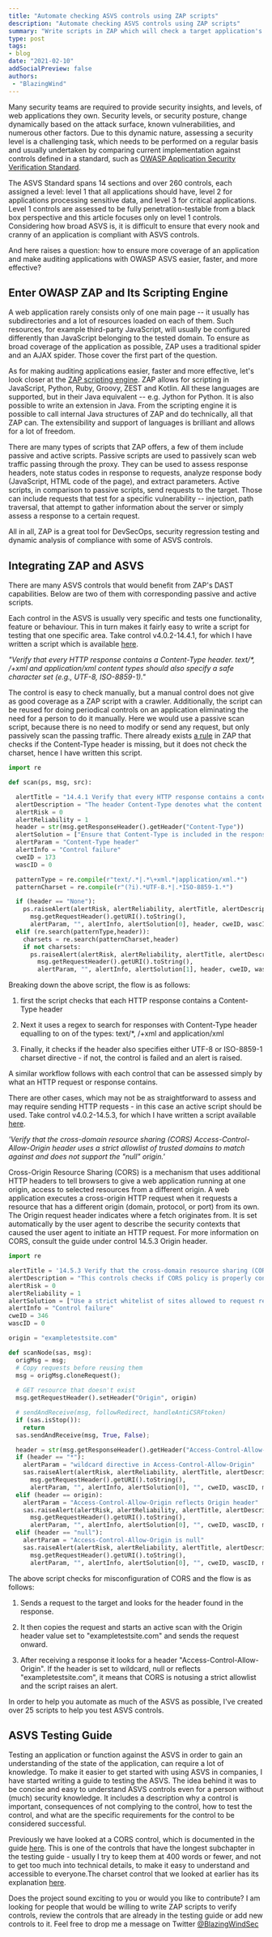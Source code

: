 ```yaml
---
title: "Automate checking ASVS controls using ZAP scripts"
description: "Automate checking ASVS controls using ZAP scripts"
summary: "Write scripts in ZAP which will check a target application's compliance against ASVS controls."
type: post
tags:
- blog
date: "2021-02-10"
addSocialPreview: false
authors:
 - "BlazingWind"
---
```


Many security teams are required to provide security insights, and
levels, of web applications they own. Security levels, or security
posture, change dynamically based on the attack surface, known
vulnerabilities, and numerous other factors. Due to this dynamic nature,
assessing a security level is a challenging task, which needs to be
performed on a regular basis and usually undertaken by comparing current
implementation against controls defined in a standard, such as [OWASP
Application Security Verification
Standard](https://owasp.org/www-project-application-security-verification-standard/).

The ASVS Standard spans 14 sections and over 260 controls, each assigned
a level: level 1 that all applications should have, level 2 for
applications processing sensitive data, and level 3 for critical
applications. Level 1 controls are assessed to be fully
penetration-testable from a black box perspective and this article
focuses only on level 1 controls. Considering how broad ASVS is, it is
difficult to ensure that every nook and cranny of an application is
compliant with ASVS controls.

And here raises a question: how to ensure more coverage of an
application and make auditing applications with OWASP ASVS easier,
faster, and more effective?

## Enter OWASP ZAP and Its Scripting Engine

A web application rarely consists only of one main page -- it usually
has subdirectories and a lot of resources loaded on each of them. Such
resources, for example third-party JavaScript, will usually be
configured differently than JavaScript belonging to the tested domain.
To ensure as broad coverage of the application as possible, ZAP uses a
traditional spider and an AJAX spider. Those cover the first part of the
question.

As for making auditing applications easier, faster and more effective,
let's look closer at the [ZAP scripting
engine](https://www.zaproxy.org/docs/desktop/addons/script-console/).
ZAP allows for scripting in JavaScript, Python, Ruby, Groovy, ZEST and
Kotlin. All these languages are supported, but in their Java equivalent
-- e.g. Jython for Python. It is also possible to write an extension in
Java. From the scripting engine it is possible to call internal Java
structures of ZAP and do technically, all that ZAP can. The
extensibility and support of languages is brilliant and allows for a lot
of freedom.

There are many types of scripts that ZAP offers, a few of them include
passive and active scripts. Passive scripts are used to passively scan
web traffic passing through the proxy. They can be used to assess
response headers, note status codes in response to requests, analyze
response body (JavaScript, HTML code of the page), and extract
parameters. Active scripts, in comparison to passive scripts, send
requests to the target. Those can include requests that test for a
specific vulnerability -- injection, path traversal, that attempt to
gather information about the server or simply assess a response to a
certain request.

All in all, ZAP is a great tool for DevSecOps, security regression
testing and dynamic analysis of compliance with some of ASVS controls.

## Integrating ZAP and ASVS

There are many ASVS controls that would benefit from ZAP's DAST
capabilities. Below are two of them with corresponding passive and
active scripts.

Each control in the ASVS is usually very specific and tests one
functionality, feature or behaviour. This in turn makes it fairly easy
to write a script for testing that one specific area. Take control
v4.0.2-14.4.1, for which I have written a script which is available
[here](https://github.com/BlazingWind/OWASP-ASVS-4.0-testing-guide/blob/main/ZAP-scripts/14-4-1-Charset.py).

*"Verify that every HTTP response contains a Content-Type header.
text/\*, /+xml and application/xml content types should also specify a
safe character set (e.g., UTF-8, ISO-8859-1)."*

The control is easy to check manually, but a manual control does not
give as good coverage as a ZAP script with a crawler. Additionally, the
script can be reused for doing periodical controls on an application
eliminating the need for a person to do it manually. Here we would use a
passive scan script, because there is no need to modify or send any
request, but only passively scan the passing traffic. There already
exists [a rule](https://www.zaproxy.org/docs/alerts/10019/) in
ZAP that checks if the Content-Type header is missing, but it does not
check the charset, hence I have written this script.

```Python
import re

def scan(ps, msg, src):

  alertTitle = "14.4.1 Verify that every HTTP response contains a content type header specifying a safe character set (e.g., UTF-8, ISO 8859-1)."
  alertDescription = "The header Content-Type denotes what the content is encoded in. Declaring it hinders XSS attacks leveraging different encodings than the server expects."
  alertRisk = 0
  alertReliability = 1
  header = str(msg.getResponseHeader().getHeader("Content-Type"))
  alertSolution = ["Ensure that Content-Type is included in the response.","Ensure that Content-Type header with text/*, /+xml and application/xml content types specifies a safe character set (e.g., UTF-8, ISO-8859-1)."]
  alertParam = "Content-Type header"
  alertInfo = "Control failure"
  cweID = 173
  wascID = 0

  patternType = re.compile(r"text/.*|.*\+xml.*|application/xml.*")
  patternCharset = re.compile(r"(?i).*UTF-8.*|.*ISO-8859-1.*")

  if (header == "None"):
    ps.raiseAlert(alertRisk, alertReliability, alertTitle, alertDescription, 
      msg.getRequestHeader().getURI().toString(), 
      alertParam, "", alertInfo, alertSolution[0], header, cweID, wascID, msg);
  elif (re.search(patternType,header)):
    charsets = re.search(patternCharset,header)
    if not charsets:
      ps.raiseAlert(alertRisk, alertReliability, alertTitle, alertDescription, 
        msg.getRequestHeader().getURI().toString(), 
        alertParam, "", alertInfo, alertSolution[1], header, cweID, wascID, msg);
```
Breaking down the above script, the flow is as follows:

1.  first the script checks that each HTTP response contains a Content-Type header

2.  Next it uses a regex to search for responses with Content-Type header equalling to on of the types: text/\*, /+xml and application/xml

3.  Finally, it checks if the header also specifies either UTF-8 or ISO-8859-1 charset directive - if not, the control is failed and an alert is raised.

A similar workflow follows with each control that can be assessed simply
by what an HTTP request or response contains.

There are other cases, which may not be as straightforward to assess and
may require sending HTTP requests - in this case an active script should
be used. Take control v4.0.2-14.5.3, for which I have written a script
available
[here](https://github.com/BlazingWind/OWASP-ASVS-4.0-testing-guide/blob/main/ZAP-scripts/14-5-3-CORS-header.py).

*'Verify that the cross-domain resource sharing (CORS)
Access-Control-Allow-Origin header uses a strict allowlist of trusted
domains to match against and does not support the \"null\" origin.'*

Cross-Origin Resource Sharing (CORS) is a mechanism that uses additional
HTTP headers to tell browsers to give a web application running at one
origin, access to selected resources from a different origin. A web
application executes a cross-origin HTTP request when it requests a
resource that has a different origin (domain, protocol, or port) from
its own. The Origin request header indicates where a fetch originates
from. It is set automatically by the user agent to describe the security
contexts that caused the user agent to initiate an HTTP request. For
more information on CORS, consult the guide under control 14.5.3 Origin
header.
```Python
import re

alertTitle = '14.5.3 Verify that the cross-domain resource sharing (CORS) Access-Control-Allow-Origin header uses a strict white-list of trusted domains to match against and does not support the "null" origin.'
alertDescription = "This controls checks if CORS policy is properly configured."
alertRisk = 0
alertReliability = 1
alertSolution = ["Use a strict whitelist of sites allowed to request resources of your domain", ""]
alertInfo = "Control failure"
cweID = 346
wascID = 0

origin = "exampletestsite.com"

def scanNode(sas, msg):
  origMsg = msg;
  # Copy requests before reusing them
  msg = origMsg.cloneRequest();
  
  # GET resource that doesn't exist
  msg.getRequestHeader().setHeader("Origin", origin)

  # sendAndReceive(msg, followRedirect, handleAntiCSRFtoken) 
  if (sas.isStop()):
    return
  sas.sendAndReceive(msg, True, False);

  header = str(msg.getResponseHeader().getHeader("Access-Control-Allow-Origin"))
  if (header == "*"):
    alertParam = "wildcard directive in Access-Control-Allow-Origin"
    sas.raiseAlert(alertRisk, alertReliability, alertTitle, alertDescription, 
      msg.getRequestHeader().getURI().toString(), 
      alertParam, "", alertInfo, alertSolution[0], "", cweID, wascID, msg);
  elif (header == origin):
    alertParam = "Access-Control-Allow-Origin reflects Origin header"
    sas.raiseAlert(alertRisk, alertReliability, alertTitle, alertDescription, 
      msg.getRequestHeader().getURI().toString(), 
      alertParam, "", alertInfo, alertSolution[0], "", cweID, wascID, msg);
  elif (header == "null"):
    alertParam = "Access-Control-Allow-Origin is null"
    sas.raiseAlert(alertRisk, alertReliability, alertTitle, alertDescription, 
      msg.getRequestHeader().getURI().toString(), 
      alertParam, "", alertInfo, alertSolution[0], "", cweID, wascID, msg);
```
The above script checks for misconfiguration of CORS and the flow is as
follows:

1.  Sends a request to the target and looks for the header found in the response.

2.  It then copies the request and starts an active scan with the Origin header value set to "exampletestsite.com" and sends the request onward.

3.  After receiving a response it looks for a header "Access-Control-Allow-Origin". If the header is set to wildcard, null or reflects "exampletestsite.com", it means that CORS is notusing a strict allowlist and the script raises an alert.

In order to help you automate as much of the ASVS as possible, I've
created over 25 scripts to help you test ASVS controls.

## ASVS Testing Guide

Testing an application or function against the ASVS in order to gain an
understanding of the state of the application, can require a lot of
knowledge. To make it easier to get started with using ASVS in
companies, I have started writing a guide to testing the ASVS. The idea
behind it was to be concise and easy to understand ASVS controls even
for a person without (much) security knowledge. It includes a
description why a control is important, consequences of not complying to
the control, how to test the control, and what are the specific
requirements for the control to be considered successful.

Previously we have looked at a CORS control, which is documented in the
guide
[here](https://github.com/BlazingWind/OWASP-ASVS-4.0-testing-guide/blob/main/14-Configuration/14-5-3-CORS-header.md).
This is one of the controls that have the longest subchapter in the
testing guide - usually I try to keep them at 400 words or fewer, and
not to get too much into technical details, to make it easy to
understand and accessible to everyone.The charset control that we looked
at earlier has its explanation
[here](https://github.com/BlazingWind/OWASP-ASVS-4.0-testing-guide/blob/main/14-Configuration/14-4-1-Charset.md).

Does the project sound exciting to you or would you like to contribute?
I am looking for people that would be willing to write ZAP scripts to
verify controls, review the controls that are already in the testing
guide or add new controls to it. Feel free to drop me a message on
Twitter [&commat;BlazingWindSec](https://twitter.com/BlazingWindSec)

